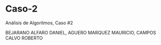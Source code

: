 # Caso-2
Análisis de Algoritmos, Caso #2

BEJARANO ALFARO DANIEL, 
AGUERO MARQUEZ MAURICIO, 
CAMPOS CALVO ROBERTO


